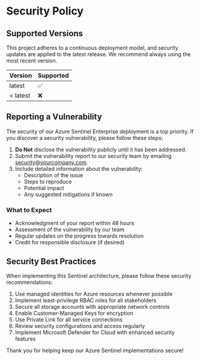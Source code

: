 # Security Policy

## Supported Versions

This project adheres to a continuous deployment model, and security updates are applied to the latest release. We recommend always using the most recent version.

| Version | Supported          |
| ------- | ------------------ |
| latest  | :white_check_mark: |
| < latest| :x:                |

## Reporting a Vulnerability

The security of our Azure Sentinel Enterprise deployment is a top priority. If you discover a security vulnerability, please follow these steps:

1. **Do Not** disclose the vulnerability publicly until it has been addressed.
2. Submit the vulnerability report to our security team by emailing [security@yourcompany.com](mailto:security@yourcompany.com).
3. Include detailed information about the vulnerability:
   - Description of the issue
   - Steps to reproduce
   - Potential impact
   - Any suggested mitigations if known

### What to Expect
- Acknowledgment of your report within 48 hours
- Assessment of the vulnerability by our team
- Regular updates on the progress towards resolution
- Credit for responsible disclosure (if desired)

## Security Best Practices

When implementing this Sentinel architecture, please follow these security recommendations:

1. Use managed identities for Azure resources whenever possible
2. Implement least-privilege RBAC roles for all stakeholders
3. Secure all storage accounts with appropriate network controls
4. Enable Customer-Managed Keys for encryption
5. Use Private Link for all service connections
6. Review security configurations and access regularly
7. Implement Microsoft Defender for Cloud with enhanced security features

Thank you for helping keep our Azure Sentinel implementations secure!
